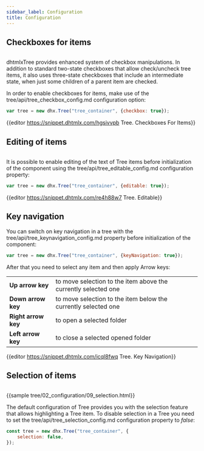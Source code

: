 ```yaml
---
sidebar_label: Configuration
title: Configuration
---          
```


Checkboxes for items
---------------

<img style="margin: 0px 0px 0px 20px; display: block;" src="tree/checkbox.png" alt=""/>

dhtmlxTree provides enhanced system of checkbox manipulations. In addition to standard two-state checkboxes that allow check/uncheck tree items, it also uses three-state checkboxes that include an intermediate state, 
when just some children of a parent item are checked.

In order to enable checkboxes for items, make use of the tree/api/tree_checkbox_config.md configuration option:

~~~js
var tree = new dhx.Tree("tree_container", {checkbox: true});
~~~

{{editor	https://snippet.dhtmlx.com/hgsivvpb	Tree. Checkboxes For Items}}

Editing of items
-------------------

<img style="margin: 0px 0px 0px 20px; display: block;" src="tree/editable.png" alt=""/>

It is possible to enable editing of the text of Tree items before initialization of the component using the tree/api/tree_editable_config.md configuration property:

~~~js
var tree = new dhx.Tree("tree_container", {editable: true});
~~~

{{editor	https://snippet.dhtmlx.com/re4h88w7	Tree. Editable}}



Key navigation
----------------

You can switch on key navigation in a tree with the tree/api/tree_keynavigation_config.md property before initialization of the component: 

~~~js
var tree = new dhx.Tree("tree_container", {keyNavigation: true});
~~~

After that you need to select any item and then apply Arrow keys:

<table class="webixdoc_links">
	<tbody>
        <tr>
			<td class="webixdoc_links0"><b>Up arrow key</b></td>
			<td>to move selection to the item above the currently selected one</td>
		</tr>
        <tr>
			<td class="webixdoc_links0"><b>Down arrow key</b></td>
			<td>to move selection to the item below the currently selected one</td>
		</tr>
        <tr>
			<td class="webixdoc_links0"><b>Right arrow key</b></td>
			<td>to open a selected folder</td>
		</tr>
        <tr>
			<td class="webixdoc_links0"><b>Left arrow key</b></td>
			<td>to close a selected opened folder</td>
		</tr>
    </tbody>
</table>


{{editor	https://snippet.dhtmlx.com/icql8fwq	Tree. Key Navigation}}

Selection of items
---------------------

<img style="margin: 0px 0px 0px 20px; display: block;" src="tree/disable_selection.png" alt=""/>

{{sample tree/02_configuration/09_selection.html}}

The default configuration of Tree provides you with the selection feature that allows highlighting a Tree item. To disable selection in a Tree you need to set the tree/api/tree_selection_config.md configuration property to *false*:

~~~js
const tree = new dhx.Tree("tree_container", {
    selection: false,
});
~~~
